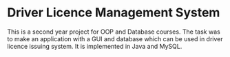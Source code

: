 # Driver Licence Management System

This is a second year project for OOP and Database courses. The task was to make an application with a GUI and database
which can be used in driver licence issuing system. It is implemented in Java and MySQL.
